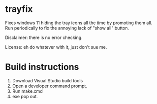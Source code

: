 # trayfix

Fixes windows 11 hiding the tray icons all the time by promoting them all. Run periodically to fix the annoying lack of "show all" button.

Disclaimer: there is no error checking.

License: eh do whatever with it, just don't sue me.

# Build instructions

1. Download Visual Studio build tools
2. Open a developer command prompt.
3. Run make.cmd
4. exe pop out.
